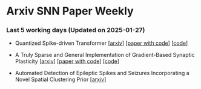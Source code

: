 # Arxiv SNN Paper Weekly


 ### **Last 5 working days (Updated on 2025-01-27)** 


- Quantized Spike-driven Transformer [[arxiv](https://arxiv.org/abs/2501.13492)] [[paper with code](https://paperswithcode.com/paper/quantized-spike-driven-transformer)] [[code](https://github.com/bollossom/qsd-transformer)]

- A Truly Sparse and General Implementation of Gradient-Based Synaptic Plasticity [[arxiv](https://arxiv.org/abs/2501.11407)] [[paper with code](https://paperswithcode.com/paper/a-truly-sparse-and-general-implementation-of)] [[code](https://github.com/jamielohoff/synaptax)]

- Automated Detection of Epileptic Spikes and Seizures Incorporating a Novel Spatial Clustering Prior [[arxiv](https://arxiv.org/abs/2501.10404)]

